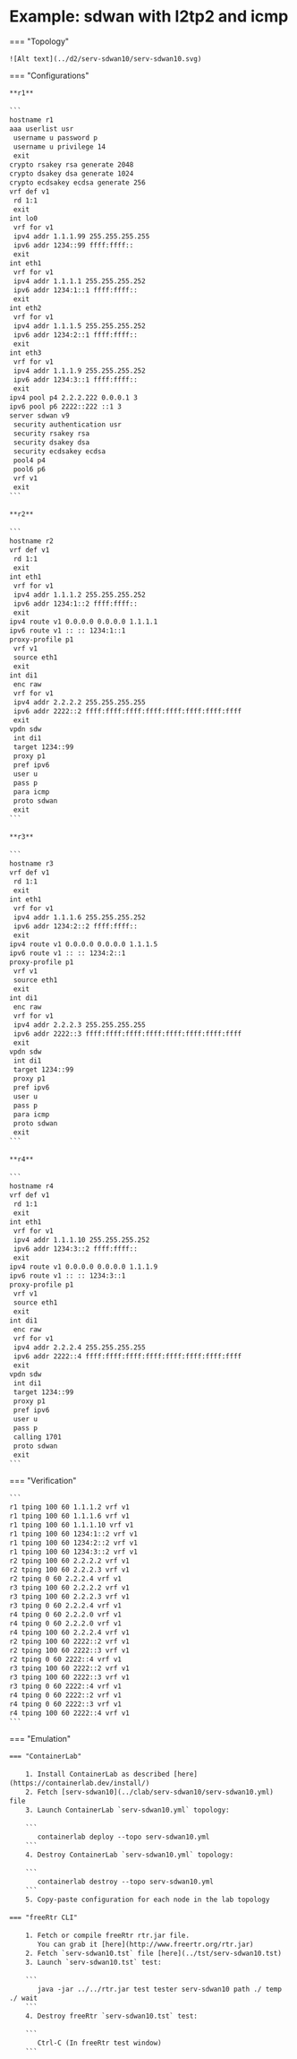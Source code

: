 # Example: sdwan with l2tp2 and icmp

=== "Topology"

    ![Alt text](../d2/serv-sdwan10/serv-sdwan10.svg)

=== "Configurations"

    **r1**

    ```
    hostname r1
    aaa userlist usr
     username u password p
     username u privilege 14
     exit
    crypto rsakey rsa generate 2048
    crypto dsakey dsa generate 1024
    crypto ecdsakey ecdsa generate 256
    vrf def v1
     rd 1:1
     exit
    int lo0
     vrf for v1
     ipv4 addr 1.1.1.99 255.255.255.255
     ipv6 addr 1234::99 ffff:ffff::
     exit
    int eth1
     vrf for v1
     ipv4 addr 1.1.1.1 255.255.255.252
     ipv6 addr 1234:1::1 ffff:ffff::
     exit
    int eth2
     vrf for v1
     ipv4 addr 1.1.1.5 255.255.255.252
     ipv6 addr 1234:2::1 ffff:ffff::
     exit
    int eth3
     vrf for v1
     ipv4 addr 1.1.1.9 255.255.255.252
     ipv6 addr 1234:3::1 ffff:ffff::
     exit
    ipv4 pool p4 2.2.2.222 0.0.0.1 3
    ipv6 pool p6 2222::222 ::1 3
    server sdwan v9
     security authentication usr
     security rsakey rsa
     security dsakey dsa
     security ecdsakey ecdsa
     pool4 p4
     pool6 p6
     vrf v1
     exit
    ```

    **r2**

    ```
    hostname r2
    vrf def v1
     rd 1:1
     exit
    int eth1
     vrf for v1
     ipv4 addr 1.1.1.2 255.255.255.252
     ipv6 addr 1234:1::2 ffff:ffff::
     exit
    ipv4 route v1 0.0.0.0 0.0.0.0 1.1.1.1
    ipv6 route v1 :: :: 1234:1::1
    proxy-profile p1
     vrf v1
     source eth1
     exit
    int di1
     enc raw
     vrf for v1
     ipv4 addr 2.2.2.2 255.255.255.255
     ipv6 addr 2222::2 ffff:ffff:ffff:ffff:ffff:ffff:ffff:ffff
     exit
    vpdn sdw
     int di1
     target 1234::99
     proxy p1
     pref ipv6
     user u
     pass p
     para icmp
     proto sdwan
     exit
    ```

    **r3**

    ```
    hostname r3
    vrf def v1
     rd 1:1
     exit
    int eth1
     vrf for v1
     ipv4 addr 1.1.1.6 255.255.255.252
     ipv6 addr 1234:2::2 ffff:ffff::
     exit
    ipv4 route v1 0.0.0.0 0.0.0.0 1.1.1.5
    ipv6 route v1 :: :: 1234:2::1
    proxy-profile p1
     vrf v1
     source eth1
     exit
    int di1
     enc raw
     vrf for v1
     ipv4 addr 2.2.2.3 255.255.255.255
     ipv6 addr 2222::3 ffff:ffff:ffff:ffff:ffff:ffff:ffff:ffff
     exit
    vpdn sdw
     int di1
     target 1234::99
     proxy p1
     pref ipv6
     user u
     pass p
     para icmp
     proto sdwan
     exit
    ```

    **r4**

    ```
    hostname r4
    vrf def v1
     rd 1:1
     exit
    int eth1
     vrf for v1
     ipv4 addr 1.1.1.10 255.255.255.252
     ipv6 addr 1234:3::2 ffff:ffff::
     exit
    ipv4 route v1 0.0.0.0 0.0.0.0 1.1.1.9
    ipv6 route v1 :: :: 1234:3::1
    proxy-profile p1
     vrf v1
     source eth1
     exit
    int di1
     enc raw
     vrf for v1
     ipv4 addr 2.2.2.4 255.255.255.255
     ipv6 addr 2222::4 ffff:ffff:ffff:ffff:ffff:ffff:ffff:ffff
     exit
    vpdn sdw
     int di1
     target 1234::99
     proxy p1
     pref ipv6
     user u
     pass p
     calling 1701
     proto sdwan
     exit
    ```

=== "Verification"

    ```
    r1 tping 100 60 1.1.1.2 vrf v1
    r1 tping 100 60 1.1.1.6 vrf v1
    r1 tping 100 60 1.1.1.10 vrf v1
    r1 tping 100 60 1234:1::2 vrf v1
    r1 tping 100 60 1234:2::2 vrf v1
    r1 tping 100 60 1234:3::2 vrf v1
    r2 tping 100 60 2.2.2.2 vrf v1
    r2 tping 100 60 2.2.2.3 vrf v1
    r2 tping 0 60 2.2.2.4 vrf v1
    r3 tping 100 60 2.2.2.2 vrf v1
    r3 tping 100 60 2.2.2.3 vrf v1
    r3 tping 0 60 2.2.2.4 vrf v1
    r4 tping 0 60 2.2.2.0 vrf v1
    r4 tping 0 60 2.2.2.0 vrf v1
    r4 tping 100 60 2.2.2.4 vrf v1
    r2 tping 100 60 2222::2 vrf v1
    r2 tping 100 60 2222::3 vrf v1
    r2 tping 0 60 2222::4 vrf v1
    r3 tping 100 60 2222::2 vrf v1
    r3 tping 100 60 2222::3 vrf v1
    r3 tping 0 60 2222::4 vrf v1
    r4 tping 0 60 2222::2 vrf v1
    r4 tping 0 60 2222::3 vrf v1
    r4 tping 100 60 2222::4 vrf v1
    ```

=== "Emulation"

    === "ContainerLab"

        1. Install ContainerLab as described [here](https://containerlab.dev/install/)  
        2. Fetch [serv-sdwan10](../clab/serv-sdwan10/serv-sdwan10.yml) file  
        3. Launch ContainerLab `serv-sdwan10.yml` topology:  

        ```
           containerlab deploy --topo serv-sdwan10.yml  
        ```
        4. Destroy ContainerLab `serv-sdwan10.yml` topology:  

        ```
           containerlab destroy --topo serv-sdwan10.yml  
        ```
        5. Copy-paste configuration for each node in the lab topology

    === "freeRtr CLI"

        1. Fetch or compile freeRtr rtr.jar file.  
           You can grab it [here](http://www.freertr.org/rtr.jar)  
        2. Fetch `serv-sdwan10.tst` file [here](../tst/serv-sdwan10.tst)  
        3. Launch `serv-sdwan10.tst` test:  

        ```
           java -jar ../../rtr.jar test tester serv-sdwan10 path ./ temp ./ wait
        ```
        4. Destroy freeRtr `serv-sdwan10.tst` test:  

        ```
           Ctrl-C (In freeRtr test window)
        ```

